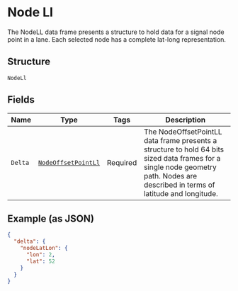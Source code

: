 
# Node Ll

The NodeLL data frame presents a structure to hold data for a signal node point in a lane. Each selected node has a complete lat-long representation.

## Structure

`NodeLl`

## Fields

| Name | Type | Tags | Description |
|  --- | --- | --- | --- |
| `Delta` | [`NodeOffsetPointLl`](../../doc/models/node-offset-point-ll.md) | Required | The NodeOffsetPointLL data frame presents a structure to hold 64 bits sized data frames for a single node geometry path. Nodes are described in terms of latitude and longitude. |

## Example (as JSON)

```json
{
  "delta": {
    "nodeLatLon": {
      "lon": 2,
      "lat": 52
    }
  }
}
```

